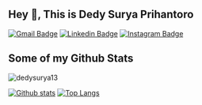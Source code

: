 ## Hey 👋, This is Dedy Surya Prihantoro
[![Gmail Badge](https://img.shields.io/badge/-hello@dedysurya.my.id-c14438?style=flat&logo=Gmail&logoColor=white&link=mailto:hello@dedysurya.my.id)](mailto:hello@dedysurya.my.id) 
[![Linkedin Badge](https://img.shields.io/badge/-dedysurya-0072b1?style=flat&logo=Linkedin&logoColor=white&link=https://www.linkedin.com/in/dedy-surya/)](https://www.linkedin.com/in/dedy-surya/) [![Instagram Badge](https://img.shields.io/badge/-dedysurya__-dd2a7b?style=flat&logo=instagram&logoColor=white&link=https://instagram.com/dedysurya__/)](https://www.instagram.com/dedysurya__/) 
## Some of my Github Stats
<p align=left> <img src=https://komarev.com/ghpvc/?username=dedysurya13 alt=dedysurya13 /> </p>

[![Github stats](https://github-readme-stats.vercel.app/api?username=dedysurya13&show_icons=true&theme=dark&include_all_commits=true)](https://github.com/dedysurya13/github-readme-stats)
[![Top Langs](https://github-readme-stats.vercel.app/api/top-langs/?username=dedysurya13&layout=compact&theme=dark)](https://github.com/dedysurya/github-readme-stats)
